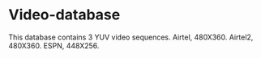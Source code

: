# Video-database
This database contains 3 YUV video sequences.
Airtel, 480X360.
Airtel2, 480X360.
ESPN, 448X256.
